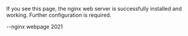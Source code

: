 If you see this page, the nginx web server is successfully installed and working. Further configuration is required. 

--nginx webpage 2021


